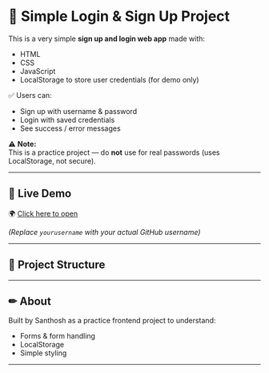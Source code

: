 # 🔐 Simple Login & Sign Up Project

This is a very simple **sign up and login web app** made with:
- HTML
- CSS
- JavaScript
- LocalStorage to store user credentials (for demo only)

✅ Users can:
- Sign up with username & password  
- Login with saved credentials  
- See success / error messages

⚠️ **Note:**  
This is a practice project — do **not** use for real passwords (uses LocalStorage, not secure).

---

## 🚀 **Live Demo**
🌍 [Click here to open](https://yourusername.github.io/simple-login-project/)

*(Replace `yourusername` with your actual GitHub username)*

---

## 📂 **Project Structure**

---

## ✏ **About**
Built by Santhosh as a practice frontend project to understand:
- Forms & form handling
- LocalStorage
- Simple styling

---
